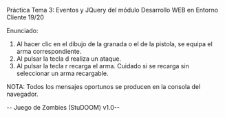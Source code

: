 Práctica Tema 3: Eventos y JQuery del módulo Desarrollo WEB en Entorno Cliente 19/20

Enunciado:

1. Al hacer clic en el dibujo de la granada o el de la pistola, se equipa el arma correspondiente.
2. Al pulsar la tecla d realiza un ataque.
3. Al pulsar la tecla r recarga el arma. Cuidado si se recarga sin seleccionar un arma recargable.

NOTA: Todos los mensajes oportunos se producen en la consola del navegador.

-- Juego de Zombies (StuDOOM) v1.0--
